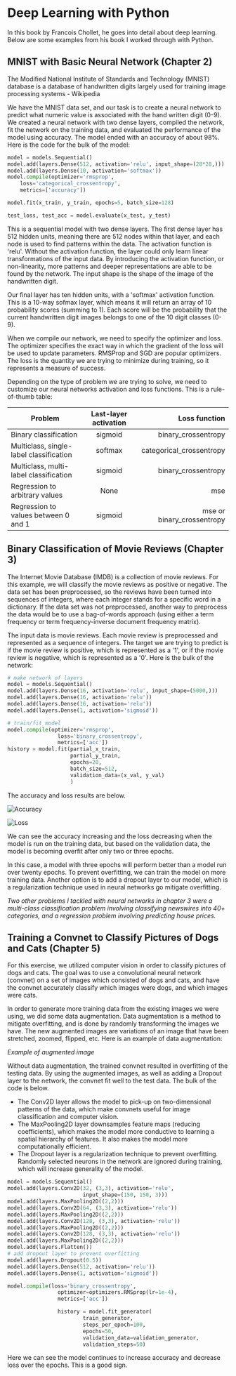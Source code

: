 # Deep Learning with Python
In this book by Francois Chollet, he goes into detail about deep learning. Below are some examples from his book I worked through with Python.

## MNIST with Basic Neural Network (Chapter 2)
The Modified National Institute of Standards and Technology (MNIST) database is a database of handwritten digits largely used for training image processing systems - Wikipedia

We have the MNIST data set, and our task is to create a neural network to predict what numeric value is associated with the hand written digit (0-9). We created a neural network with two dense layers, compiled the network, fit the network on the training data, and evaluated the performance of the model using accuracy. The model ended with an accuracy of about 98%. Here is the code for the bulk of the model:

```python
model = models.Sequential()
model.add(layers.Dense(512, activation='relu', input_shape=(28*28,)))
model.add(layers.Dense(10, activation='softmax'))
model.compile(optimizer='rmsprop',
    loss='categorical_crossentropy',
    metrics=['accuracy'])

model.fit(x_train, y_train, epochs=5, batch_size=128)

test_loss, test_acc = model.evaluate(x_test, y_test)
```

This is a sequential model with two dense layers. The first dense layer has 512 hidden units, meaning there are 512 nodes within that layer, and each node is used to find patterns within the data. The activation function is 'relu'. Without the activation function, the layer could only learn linear transformations of the input data. By introducing the activation function, or non-linearity, more patterns and deeper representations are able to be found by the network. The input shape is the shape of the image of the handwritten digit.

Our final layer has ten hidden units, with a 'softmax' activation function. This is a 10-way sofmax layer, which means it will return an array of 10 probability scores (summing to 1). Each score will be the probability that the current handwritten digit images belongs to one of the 10 digit classes (0-9).

When we compile our network, we need to specify the optimizer and loss. The optimizer specifies the exact way in which the gradient of the loss will be used to update parameters. RMSProp and SGD are popular optimizers. The loss is the quantity we are trying to minimize during training, so it represents a measure of success.

Depending on the type of problem we are trying to solve, we need to customize our neural networks activation and loss functions. This is a rule-of-thumb table:

| Problem                 | Last-layer activation       | Loss function     |
| ----------------------- |:---------------------------:| -----------------:|
| Binary classification      | sigmoid | binary_crossentropy |
| Multiclass, single-label classification | softmax | categorical_crossentropy |
| Multiclass, multi-label classification | sigmoid | binary_crossentropy |
| Regression to arbitrary values | None | mse |
| Regression to values between 0 and 1 | sigmoid | mse or binary_crossentropy |

## Binary Classification of Movie Reviews (Chapter 3)
The Internet Movie Database (IMDB) is a collection of movie reviews. For this example, we will classify the movie reviews as positive or negative. The data set has been preprocessed, so the reviews have been turned into sequences of integers, where each integer stands for a specific word in a dictionary. If the data set was not preprocessed, another way to preprocess the data would be to use a bag-of-words approach (using either a term frequency or term frequency-inverse document frequency matrix).

The input data is movie reviews. Each movie review is preprocessed and represented as a sequence of integers. The target we are trying to predict is if the movie review is positive, which is represented as a '1', or if the movie review is negative, which is represented as a '0'. Here is the bulk of the network:

```python
# make network of layers
model = models.Sequential()
model.add(layers.Dense(16, activation='relu', input_shape=(5000,)))
model.add(layers.Dense(16, activation='relu'))
model.add(layers.Dense(16, activation='relu'))
model.add(layers.Dense(1, activation='sigmoid'))

# train/fit model
model.compile(optimizer='rmsprop',
                loss='binary_crossentropy',
                metrics=['acc'])
history = model.fit(partial_x_train,
                    partial_y_train,
                    epochs=20,
                    batch_size=512,
                    validation_data=(x_val, y_val)
                    )
```

The accuracy and loss results are below.

![Accuracy](ch3/binary_class_movie_reviews/bi_clf_train_and_val_acc.png)

![Loss](ch3/binary_class_movie_reviews/bi_clf_train_and_val_loss.png)

We can see the accuracy increasing and the loss decreasing when the model is run on the training data, but based on the validation data, the model is becoming overfit after only two or three epochs.

In this case, a model with three epochs will perform better than a model run over twenty epochs. To prevent overfitting, we can train the model on more training data. Another option is to add a dropout layer to our model, which is a regularization technique used in neural networks go mitigate overfitting. 

*Two other problems I tackled with neural networks in chapter 3 were a multi-class classification problem involving classifying newswires into 40+ categories, and a regression problem involving predicting house prices.*

## Training a Convnet to Classify Pictures of Dogs and Cats (Chapter 5)

For this exercise, we utilized computer vision in order to classify pictures of dogs and cats. The goal was to use a convolutional neural network (convnet) on a set of images which consisted of dogs and cats, and have the convnet accurately classify which images were dogs, and which images were cats.

In order to generate more training data from the existing images we were using, we did some data augmentation. Data augmentation is a method to mitigate overfitting, and is done by randomly transforming the images we have. The new augmented images are variations of an image that have been stretched, zoomed, flipped, etc. Here is an example of data augmentation:

*Example of augmented image*

Without data augmentation, the trained convnet resulted in overfitting of the testing data. By using the augmented images, as well as adding a Dropout layer to the network, the convnet fit well to the test data. The bulk of the code is below.
* The Conv2D layer allows the model to pick-up on two-dimensional patterns of the data, which make convnets useful for image classification and computer vision.
* The MaxPooling2D layer downsamples feature maps (reducing coefficients), which makes the model more conductive to learning a spatial hierarchy of features. It also makes the model more computationally efficient.
* The Dropout layer is a regularization technique to prevent overfitting. Randomly selected neurons in the network are ignored during training, which will increase generality of the model.

```python
model = models.Sequential()
model.add(layers.Conv2D(32, (3,3), activation='relu',
                        input_shape=(150, 150, 3)))
model.add(layers.MaxPooling2D((2,2)))
model.add(layers.Conv2D(64, (3,3), activation='relu'))
model.add(layers.MaxPooling2D((2,2)))
model.add(layers.Conv2D(128, (3,3), activation='relu'))
model.add(layers.MaxPooling2D((2,2)))
model.add(layers.Conv2D(128, (3,3), activation='relu'))
model.add(layers.MaxPooling2D((2,2)))
model.add(layers.Flatten())
# add dropout layer to prevent overfitting
model.add(layers.Dropout(0.5))
model.add(layers.Dense(512, activation='relu'))
model.add(layers.Dense(1, activation='sigmoid'))

model.compile(loss='binary_crossentropy',
                optimizer=optimizers.RMSprop(lr=1e-4),
                metrics=['acc'])

                history = model.fit_generator(
                        train_generator,
                        steps_per_epoch=100,
                        epochs=50,
                        validation_data=validation_generator,
                        validation_steps=50)
```

Here we can see the model continues to increase accuracy and decrease loss over the epochs. This is a good sign.
